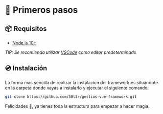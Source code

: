 # 👶 Primeros pasos

## 📦 Requisitos
- [Node.js 10+](https://nodejs.org/en/)

*TIP: Se recomienda utilizar [VSCode](https://code.visualstudio.com/) como editor predeterminado*

## 💿 Instalación
La forma mas sencilla de realizar la instalacion del framework es situándote en la carpeta donde vayas a instalarlo y ejecutar el siguiente comando:
``` sh
git clone https://github.com/50l3r/gestios-vue-framework.git
```

Felicidades 🎉, ya tienes toda la estructura para empezar a hacer magia.
